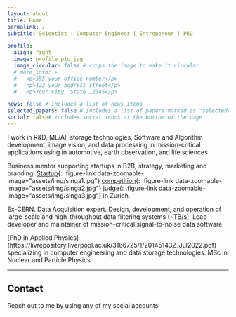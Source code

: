 ```yaml
---
layout: about
title: Home
permalink: /
subtitle: Scientist | Computer Engineer | Entrepeneur | PhD

profile:
  align: right
  image: profile_pic.jpg
  image_circular: false # crops the image to make it circular
  # more_info: >
  #   <p>555 your office number</p>
  #   <p>123 your address street</p>
  #   <p>Your City, State 12345</p>

news: false # includes a list of news items
selected_papers: false # includes a list of papers marked as "selected={true}"
social: false# includes social icons at the bottom of the page
---
```


<p><span class="fa fa-code about-icon"></span> I work in R&D, ML/AI, storage technologies, Software and Algorithm development, image vision, and data processing in mission-critical applications using in automotive, earth observation, and life sciences </p>

<span class="fa fa-line-chart about-icon"></span> Business mentor supporting startups in B2B, strategy, marketing and branding. [Startup](javascript:void(0)){: .figure-link data-zoomable-image="assets/img/singa1.jpg"} [competition](javascript:void(0)){: .figure-link data-zoomable-image="assets/img/singa2.jpg"} [judge](javascript:void(0)){: .figure-link data-zoomable-image="assets/img/singa3.jpg"} in Zurich.

<p><span class="fa fa-rocket about-icon"></span> Ex-CERN. Data Acquisition expert. Design, development, and operation of large-scale and high-throughput data filtering systems (~TB/s). Lead developer and maintainer of mission-critical signal-to-noise data software </p>

<p><span class="fa fa-university about-icon"></span> [PhD in Applied Physics](https://livrepository.liverpool.ac.uk/3166725/1/201451432_Jul2022.pdf) specializing in computer engineering and data storage technologies. MSc in Nuclear and Particle Physics </p>


---
## Contact
Reach out to me by using any of my social accounts!

<!-- <p align="left">
  <a href="https://twitter.com/Adam_AbedAbud"><img src="https://img.shields.io/badge/Twitter-28a9e2?style=flat&logo=twitter&logoColor=white"/></a>
  <a href="https://mastodon.social/@adam_abedabud"><img src="https://img.shields.io/badge/mastodon-28a9e2?style=flat&logo=mastodon&logoColor=white"/></a>
  <a href="https://www.linkedin.com/in/adam-abed-abud-07b237118/"><img src="https://img.shields.io/badge/LinkedIn-2867b2?style=flat&logo=linkedin&logoColor=white"/></a>
  <a href="https://www.instagram.com/adam_abedabud/"><img src="https://img.shields.io/badge/Instagram-dd2a7b?style=flat&logo=instagram&logoColor=white"/></a>
</p>
 -->


<!-- Calendly inline widget begin -->
<!--
<div class="calendly-inline-widget" data-url="https://calendly.com/aaadam94" style="min-width:320px;height:700px;"></div>
<script type="text/javascript" src="https://assets.calendly.com/assets/external/widget.js" async></script>
-->
<!-- Calendly inline widget end -->


<!--

---
## News

<p align="center">
<a class="twitter-timeline" data-width="700" data-height="700" data-theme="light" href="https://x.com/Adam_AbedAbud?ref_src=twsrc%5Etfw">Tweets by Adam_AbedAbud</a> <script async src="https://platform.twitter.com/widgets.js" charset="utf-8"></script> 
</p>


-->
